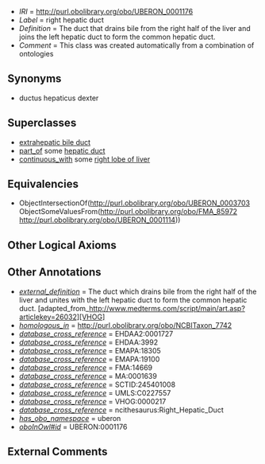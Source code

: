  * *IRI* = http://purl.obolibrary.org/obo/UBERON_0001176
 * *Label* = right hepatic duct
 * *Definition* = The duct that drains bile from the right half of the liver and joins the left hepatic duct to form the common hepatic duct.
 * *Comment* = This class was created automatically from a combination of ontologies

## Synonyms

 * ductus hepaticus dexter

## Superclasses

 * [extrahepatic bile duct](../../UBERON/03/UBERON_0003703.md)
 * [part_of](../../BFO/50/BFO_0000050.md) some [hepatic duct](../../UBERON/71/UBERON_0005171.md)
 * [continuous_with](../../FMA/72/FMA_85972.md) some [right lobe of liver](../../UBERON/14/UBERON_0001114.md)

## Equivalencies

 * ObjectIntersectionOf(<http://purl.obolibrary.org/obo/UBERON_0003703> ObjectSomeValuesFrom(<http://purl.obolibrary.org/obo/FMA_85972> <http://purl.obolibrary.org/obo/UBERON_0001114>))

## Other Logical Axioms


## Other Annotations

 * *[external_definition](../../UBPROP/01/UBPROP_0000001.md)* = The duct which drains bile from the right half of the liver and unites with the left hepatic duct to form the common hepatic duct. [adapted_from_http://www.medterms.com/script/main/art.asp?articlekey=26032][VHOG]
 * *[homologous_in](../../core#homologous/in/core#homologous_in.md)* = http://purl.obolibrary.org/obo/NCBITaxon_7742
 * *[database_cross_reference](../../ef/oboInOwl#hasDbXref.md)* = EHDAA2:0001727
 * *[database_cross_reference](../../ef/oboInOwl#hasDbXref.md)* = EHDAA:3992
 * *[database_cross_reference](../../ef/oboInOwl#hasDbXref.md)* = EMAPA:18305
 * *[database_cross_reference](../../ef/oboInOwl#hasDbXref.md)* = EMAPA:19100
 * *[database_cross_reference](../../ef/oboInOwl#hasDbXref.md)* = FMA:14669
 * *[database_cross_reference](../../ef/oboInOwl#hasDbXref.md)* = MA:0001639
 * *[database_cross_reference](../../ef/oboInOwl#hasDbXref.md)* = SCTID:245401008
 * *[database_cross_reference](../../ef/oboInOwl#hasDbXref.md)* = UMLS:C0227557
 * *[database_cross_reference](../../ef/oboInOwl#hasDbXref.md)* = VHOG:0000217
 * *[database_cross_reference](../../ef/oboInOwl#hasDbXref.md)* = ncithesaurus:Right_Hepatic_Duct
 * *[has_obo_namespace](../../ce/oboInOwl#hasOBONamespace.md)* = uberon
 * *[oboInOwl#id](../../id/oboInOwl#id.md)* = UBERON:0001176

## External Comments

